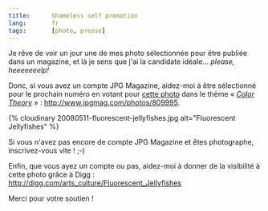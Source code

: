 ```yaml
---
title:      Shameless self promotion
lang:       fr
tags:       [photo, presse]
---
```


Je rêve de voir un jour une de mes photo sélectionnée pour être publiée dans un magazine, et là je sens que j'ai la candidate idéale... *please, heeeeeeelp!*

Donc, si vous avez un compte JPG Magazine, aidez-moi à être sélectionné pour le prochain numéro en votant pour [cette photo](/2008/07/meduses-fluorescentes.html) dans le thème « *[Color Theory](http://www.jpgmag.com/themes/40)* » : <http://www.jpgmag.com/photos/809995>.

{% cloudinary 20080511-fluorescent-jellyfishes.jpg alt="Fluorescent Jellyfishes" %}

Si vous n'avez pas encore de compte JPG Magazine et êtes photographe, inscrivez-vous vite ! ;-)

Enfin, que vous ayez un compte ou pas, aidez-moi à donner de la visibilité à cette photo grâce à Digg : <http://digg.com/arts_culture/Fluorescent_Jellyfishes>

Merci pour votre soutien !
